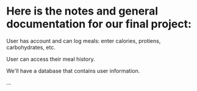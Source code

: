 # Here is the notes and general documentation for our final project:

User has account and can log meals: enter calories, protiens, carbohydrates, etc. 

User can access their meal history. 

We'll have a database that contains user information. 

...
